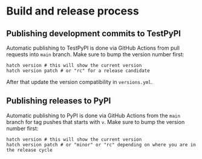 # Build and release process

## Publishing development commits to TestPyPI

Automatic publishing to TestPyPI is done via GitHub Actions from pull requests into `main` branch. Make sure to bump the version number first:

```Shell
hatch version # this will show the current version
hatch version patch # or "rc" for a release candidate
```

After that update the version compatibility in `versions.yml`.

## Publishing releases to PyPI

Automatic publishing to PyPI is done via GitHub Actions from the `main` branch for tag pushes that starts with `v`. Make sure to bump the version number first:

```Shell
hatch version # this will show the current version
hatch version patch # or "minor" or "rc" depending on where you are in the release cycle
```